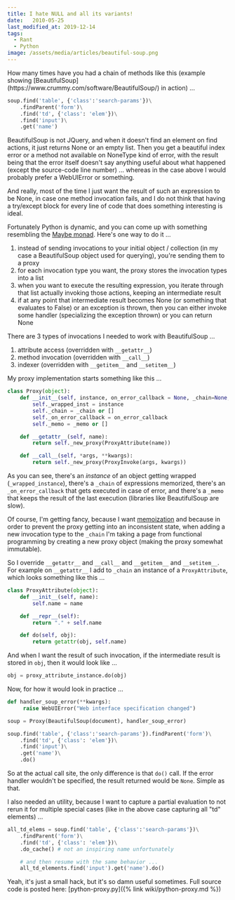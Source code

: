 ```yaml
---
title: I hate NULL and all its variants!
date:   2010-05-25
last_modified_at: 2019-12-14
tags:
  - Rant
  - Python
image: /assets/media/articles/beautiful-soup.png
---
```


<p class="intro withcap" markdown='1'>
    How many times have you had a chain of methods like this (example showing [BeautifulSoup](https://www.crummy.com/software/BeautifulSoup/) in action) ...
</p>

```python
soup.find('table', {'class':'search-params'})\
    .findParent('form')\
    .find('td', {'class': 'elem'})\
    .find('input')\
    .get('name')
```

BeautifulSoup is not JQuery, and when it doesn't find an element on find actions, it just returns None or an empty list. Then you get a beautiful index error or a method not available on NoneType kind of error, with the result being that the error itself doesn't say anything useful about what happened (except the source-code line number) ... whereas in the case above I would probably prefer a WebUIError or something.

And really, most of the time I just want the result of such an expression to be None, in case one method invocation fails, and I do not think that having a try/except block for every line of code that does something interesting is ideal.

Fortunately Python is dynamic, and you can come up with something resembling the [Maybe monad](http://en.wikipedia.org/wiki/Monad_(functional_programming)#Maybe_monad). Here's one way to do it ...

1.  instead of sending invocations to your initial object / collection (in my case a BeautifulSoup object used for querying), you're sending them to a proxy
2.  for each invocation type you want, the proxy stores the invocation types into a list
3.  when you want to execute the resulting expression, you iterate through that list actually invoking those actions, keeping an intermediate result
4.  if at any point that intermediate result becomes None (or something that evaluates to False) or an exception is thrown, then you can either invoke some handler (specializing the exception thrown) or you can return None

There are 3 types of invocations I needed to work with BeautifulSoup ...

1.  attribute access (overridden with `__getattr__`)
2.  method invocation (overridden with `__call__`)
3.  indexer (overridden with `__getitem__` and `__setitem__`)

My proxy implementation starts something like this ...

```python
class Proxy(object):
    def __init__(self, instance, on_error_callback = None, _chain=None, _memo=None):
        self._wrapped_inst = instance
        self._chain = _chain or []
        self._on_error_callback = on_error_callback
        self._memo = _memo or []

    def __getattr__(self, name):
        return self._new_proxy(ProxyAttribute(name))

    def __call__(self, *args, **kwargs):
        return self._new_proxy(ProxyInvoke(args, kwargs))
```

As you can see, there's an _instance_ of an object getting wrapped (`_wrapped_instance`), there's a `_chain` of expressions memorized, there's an `_on_error_callback` that gets executed in case of error, and there's a `_memo` that keeps the result of the last execution (libraries like BeautifulSoup are slow).

Of course, I'm getting fancy, because I want [memoization](https://en.wikipedia.org/wiki/Memoization) and because in order to prevent the proxy getting into an inconsistent state, when adding a new invocation type to the `_chain` I'm taking a page from functional programming by creating a new proxy object (making the proxy somewhat immutable).

So I override `__getattr__` and `__call__` and `__getitem__` and `__setitem__`. For example on `__getattr__` I add to `_chain` an instance of a `ProxyAttribute`, which looks something like this ...

```python
class ProxyAttribute(object):
    def __init__(self, name):
        self.name = name

    def __repr__(self):
        return "." + self.name

    def do(self, obj):
        return getattr(obj, self.name)
```

And when I want the result of such invocation, if the intermediate result is stored in `obj`, then it would look like ...

```python
obj = proxy_attribute_instance.do(obj)
```

Now, for how it would look in practice ...

```python
def handler_soup_error(**kwargs):
     raise WebUIError("Web interface specification changed")

soup = Proxy(BeautifulSoup(document), handler_soup_error)

soup.find('table', {'class':'search-params'}).findParent('form')\
    .find('td', {'class': 'elem'})\
    .find('input')\
    .get('name')\
    .do()
```

So at the actual call site, the only difference is that `do()` call. If the error handler wouldn't be specified, the result returned would be `None`. Simple as that.

I also needed an utility, because I want to capture a partial evaluation to not rerun it for multiple special cases (like in the above case capturing all "td" elements) ...

```python
all_td_elems = soup.find('table', {'class':'search-params'})\
    .findParent('form')\
    .find('td', {'class': 'elem'})\
    .do_cache() # not an inspiring name unfortunately

    # and then resume with the same behavior ...
    all_td_elements.find('input').get('name').do()
```

Yeah, it's just a small hack, but it's so damn useful sometimes. Full source code is posted here: [python-proxy.py]({% link wiki/python-proxy.md %})

